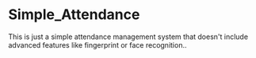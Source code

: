# Simple_Attendance
This is just a simple attendance management system that doesn't include advanced features like fingerprint or face recognition..
